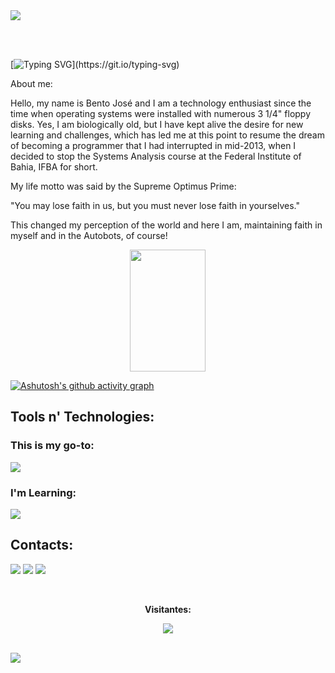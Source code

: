 <img src="https://github.com/Anmol-Baranwal/Cool-GIFs-For-GitHub/assets/74038190/c288471c-be67-4fbb-af44-1c63ee9ed280" />

<br><br>

[![Typing SVG](https://readme-typing-svg.herokuapp.com/?color=f9c701&size=35&center=true&vCenter=true&width=1000&lines=My+name+is+Bento+and+you're+Wellcome!)](https://git.io/typing-svg)

About me:

Hello, my name is Bento José and I am a technology enthusiast since the time when operating systems were installed with numerous 3 1/4" floppy disks. Yes, I am biologically old, but I have kept alive the desire for new learning and challenges, which has led me at this point to resume the dream of becoming a programmer that I had interrupted in mid-2013, when I decided to stop the Systems Analysis course at the Federal Institute of Bahia, IFBA for short.

My life motto was said by the Supreme Optimus Prime:

"You may lose faith in us, but you must never lose faith in yourselves."

This changed my perception of the world and here I am, maintaining faith in myself and in the Autobots, of course!

<div align="center">
<a href="https://github.com/Bentoxx">
<img loading="lazy" width="49%" height="195px" src="https://github-readme-stats.vercel.app/api?username=Bentoxx&show_icons=true&theme=dracula&include_all_commits=true&count_private=true"/>
</div>

[![Ashutosh's github activity graph](https://github-readme-activity-graph.vercel.app/graph?username=Bentoxx&bg_color=0e0e27&color=f5c402&line=f5c402&point=f5c402&area=true&hide_border=true)](https://github.com/ashutosh00710/github-readme-activity-graph)

## Tools n' Technologies:

<h3 align="left">This is my go-to:</h3>
<p align="left">
  <a href="https://skillicons.dev">
    <img src="https://skillicons.dev/icons?i=ts,js,pr,apple,linux,windows" />
  </a>
</p>         
           

<h3 align="left">I'm Learning:</h3>
<p align="left">
  <a href="https://skillicons.dev">
    <img src="https://skillicons.dev/icons?i=aws,c,express,figma,github,jest,mysql,nodejs,php,supabase" />
  </a>
</p>


## Contacts:

<div>

<a href="https://instagram.com/bentoxx" target="_blank"><img loading="lazy" src="https://img.shields.io/badge/-Instagram-%23E4405F?style=for-the-badge&logo=instagram&logoColor=white" target="_blank"></a>
<a href = "mailto:bentoeemanuele@gmail.com"><img loading="lazy" src="https://img.shields.io/badge/Gmail-D14836?style=for-the-badge&logo=gmail&logoColor=white" target="_blank"></a>
<a href="https://www.linkedin.com/in/bento-josé-de-santana-neto" target="_blank"><img loading="lazy" src="https://img.shields.io/badge/-LinkedIn-%230077B5?style=for-the-badge&logo=linkedin&logoColor=white" target="_blank"></a>   
</div>
                    
<div align="center">
<br><p align="centre"><b>Visitantes:</b></p>  
<p align="center"><img align="center" src="https://profile-counter.glitch.me/{lucasjcc}/count.svg" /></p> 
<br>
</div>          
          
<img src="https://github.com/Anmol-Baranwal/Cool-GIFs-For-GitHub/assets/74038190/d48893bd-0757-481c-8d7e-ba3e163feae7" />

<br><br>
